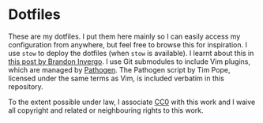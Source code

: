 Dotfiles
========
These are my dotfiles. I put them here mainly so I can easily access my
configuration from anywhere, but feel free to browse this for inspiration. I use
`stow` to deploy the dotfiles (when `stow` is available). I learnt about this in
[this post by Brandon Invergo][stowpost]. I use Git submodules to include Vim
plugins, which are managed by [Pathogen][pathogen]. The Pathogen script by Tim
Pope, licensed under the same terms as Vim, is included verbatim in this
repository.

[stowpost]: http://brandon.invergo.net/news/2012-05-26-using-gnu-stow-to-manage-your-dotfiles.html
[pathogen]: https://github.com/tpope/vim-pathogen

To the extent possible under law, I associate [CC0][cc0] with this work and I
waive all copyright and related or neighbouring rights to this work.

[cc0]: https://creativecommons.org/publicdomain/zero/1.0/
